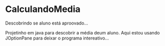 # CalculandoMedia
Descobrindo se aluno está aproovado...

Projetinho em java para descobrir a média deum aluno.
Aqui estou usando  JOptionPane para deixar o programa intereativo...

